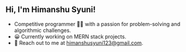 ## Hi, I'm Himanshu Syuni!
- Competitive programmer 🧑‍💻 with a passion for problem-solving and algorithmic challenges.
- 😀 Currently working on MERN stack projects.
- 📧 Reach out to me at himanshusyuni123@gmail.com.
